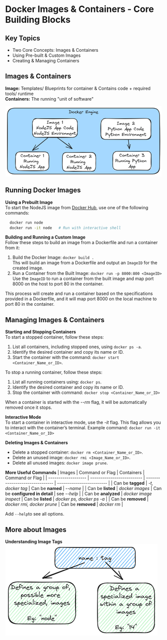 # Docker Images & Containers - Core Building Blocks

## Key Topics

- Two Core Concepts: Images & Containers
- Using Pre-built & Custom Images
- Creating & Managing Containers

## Images & Containers

**Image:** Templates/ Blueprints for container & Contains code + required tools/ runtime<br />
**Containers:** The running "unit of software"

![docker_engine](./docs/image-container.excalidraw.png)

## Running Docker Images

**Using a Prebuilt Image**<br />
To start the NodeJS image from [Docker Hub](https://hub.docker.com/_/node), use one of the following commands:

```bash
  docker run node
  docker run -it node   # Run with interactive shell
```

**Building and Running a Custom Image**<br />
Follow these steps to build an image from a Dockerfile and run a container from it:

1. Build the Docker Image: `docker build .`<br />
   Ths will build an image from a Dockerfile and output an `ImageID` for the created image.<br />
2. Run a Container from the Built Image: `docker run -p 8000:800 <ImageID>`<br />
   Use the `ImageID` to run a container from the built image and map port 8000 on the host to port 80 in the container.

This process will create and run a container based on the specifications provided in a Dockerfile, and it will map port 8000 on the local machine to port 80 in the container.

## Managing Images & Containers

**Starting and Stopping Containers**<br />
To start a stopped container, follow these steps:

1. List all containers, including stopped ones, using `docker ps -a`.
2. Identify the desired container and copy its name or ID.
3. Start the container with the command: `docker start <Container_Name_or_ID>`.

To stop a running container, follow these steps:

1. List all running containers using: `docker ps`.
2. Identify the desired container and copy its name or ID.
3. Stop the container with command: `docker stop <Container_Name_or_ID>`

When a container is started with the _--rm_ flag, it will be automatically removed once it stops.

**Interactive Mode**<br />
To start a container in interactive mode, use the _-it_ flag. This flag allows you to interact with the container’s terminal. Example command: `docker run -it <Container_Name_or_ID>`

**Deleting Images & Containers**<br />

- Delete a stopped container: `docker rm <Container_Name_or_ID>`.
- Delete an unused image: `docker rmi <Image_Name_or_ID>`.
- Delete all unused images: `docker image prune`.

**More Useful Commands**
| Images | Command or Flag | Containers | Command or Flag |
| ------------------- | -------------------------- | ------------------------------- | ------------------------- |
| Can be **tagged** | _-t, docker tag_ | Can be **named** | _--name_ |
| Can be **listed** | _docker images_ | Can be **configured in detail** | see _--help_ |
| Can be **analyzed** | _docker image inspect_ | Can be **listed** | _docker ps, docker ps -a_ |
| Can be **removed** | _docker rmi, docker prune_ | Can be **removed** | _docker rm_ |

Add `--help`to see all options.

## More about Images

**Understanding Image Tags**<br />
<img src="./docs/image-tag.excalidraw.png" />
